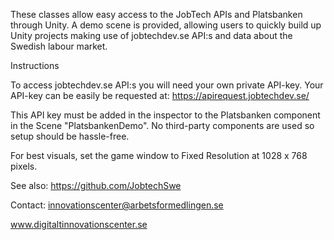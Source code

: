 These classes allow easy access to the JobTech APIs and Platsbanken through Unity. A demo scene is provided, allowing users to quickly build up Unity projects making use of jobtechdev.se API:s and data about the Swedish labour market. 

Instructions

To access jobtechdev.se API:s you will need your own private API-key. Your API-key can be easily be requested at:
https://apirequest.jobtechdev.se/

This API key must be added in the inspector to the Platsbanken component in the Scene "PlatsbankenDemo". No third-party components are used so setup should be hassle-free.

For best visuals, set the game window to Fixed Resolution at 1028 x 768 pixels.

See also: https://github.com/JobtechSwe

Contact: innovationscenter@arbetsformedlingen.se

www.digitaltinnovationscenter.se

